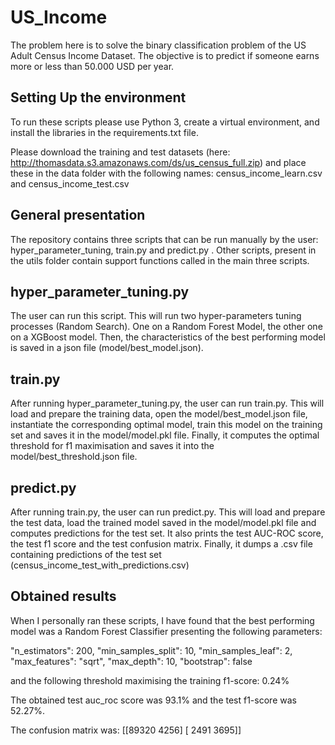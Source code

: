 # US_Income

The problem here is to solve the binary classification problem of the US Adult Census Income Dataset.
The objective is to predict if someone earns more or less than 50.000 USD per year.

## Setting Up the environment

To run these scripts please use Python 3, create a virtual environment, and install the libraries in the requirements.txt file.

Please download the training and test datasets (here: http://thomasdata.s3.amazonaws.com/ds/us_census_full.zip) and place these in the data folder with the following names: census_income_learn.csv and census_income_test.csv


## General presentation

The repository contains three scripts that can be run manually by the user: hyper_parameter_tuning, train.py and predict.py . Other scripts, present in the utils folder contain support functions called in the main three scripts.

## hyper_parameter_tuning.py

The user can run this script.
This will run two hyper-parameters tuning processes (Random Search). One on a Random Forest Model, the other one on a XGBoost model. Then, the characteristics of the best performing model is saved in a json file (model/best_model.json).

## train.py

After running hyper_parameter_tuning.py, the user can run train.py.
This will load and prepare the training data, open the model/best_model.json file, instantiate the corresponding optimal model, train this model on the training set and saves it in the model/model.pkl file. Finally, it computes the optimal threshold for f1 maximisation and saves it into the model/best_threshold.json file.

## predict.py

After running train.py, the user can run predict.py.
This will load and prepare the test data, load the trained model saved in the model/model.pkl file and computes predictions for the test set. It also prints the test AUC-ROC score, the test f1 score and the test confusion matrix. Finally, it dumps a .csv file containing predictions of the test set (census_income_test_with_predictions.csv)

## Obtained results

When I personally ran these scripts, I have found that the best performing model was a Random Forest Classifier presenting the following parameters:

"n_estimators": 200,
"min_samples_split": 10,
"min_samples_leaf": 2,
"max_features": "sqrt",
"max_depth": 10,
"bootstrap": false

and the following threshold maximising the training f1-score: 0.24%

The obtained test auc_roc score was 93.1% and the test f1-score was 52.27%.

The confusion matrix was:
[[89320  4256]
 [ 2491  3695]]
